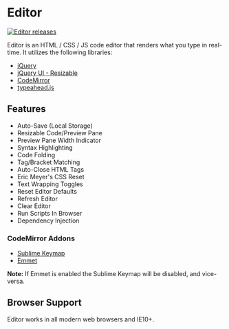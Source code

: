 # Editor

[![Editor releases](https://img.shields.io/github/release/markhillard/Editor.svg)](https://github.com/markhillard/Editor/releases)

Editor is an HTML / CSS / JS code editor that renders what you type in real-time. It utilizes the following libraries:

- [jQuery](http://jquery.com/)
- [jQuery UI - Resizable](https://jqueryui.com/resizable/)
- [CodeMirror](https://codemirror.net/)
- [typeahead.js](https://twitter.github.io/typeahead.js/)

## Features

- Auto-Save (Local Storage)
- Resizable Code/Preview Pane
- Preview Pane Width Indicator
- Syntax Highlighting
- Code Folding
- Tag/Bracket Matching
- Auto-Close HTML Tags
- Eric Meyer's CSS Reset
- Text Wrapping Toggles
- Reset Editor Defaults
- Refresh Editor
- Clear Editor
- Run Scripts In Browser
- Dependency Injection

### CodeMirror Addons

- [Sublime Keymap](https://codemirror.net/demo/sublime.html)
- [Emmet](https://github.com/emmetio/codemirror)

**Note:** If Emmet is enabled the Sublime Keymap will be disabled, and vice-versa.

## Browser Support

Editor works in all modern web browsers and IE10+.

